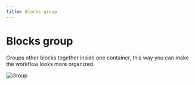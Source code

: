 ```yaml
---
title: Blocks group
---
```


# Blocks group

Groups other blocks together inside one container, this way you can make the workflow looks more organized.

![Group](https://res.cloudinary.com/chat-story/image/upload/v1642321333/automa/chrome_wH5Q79djOe_wlbudv.png)